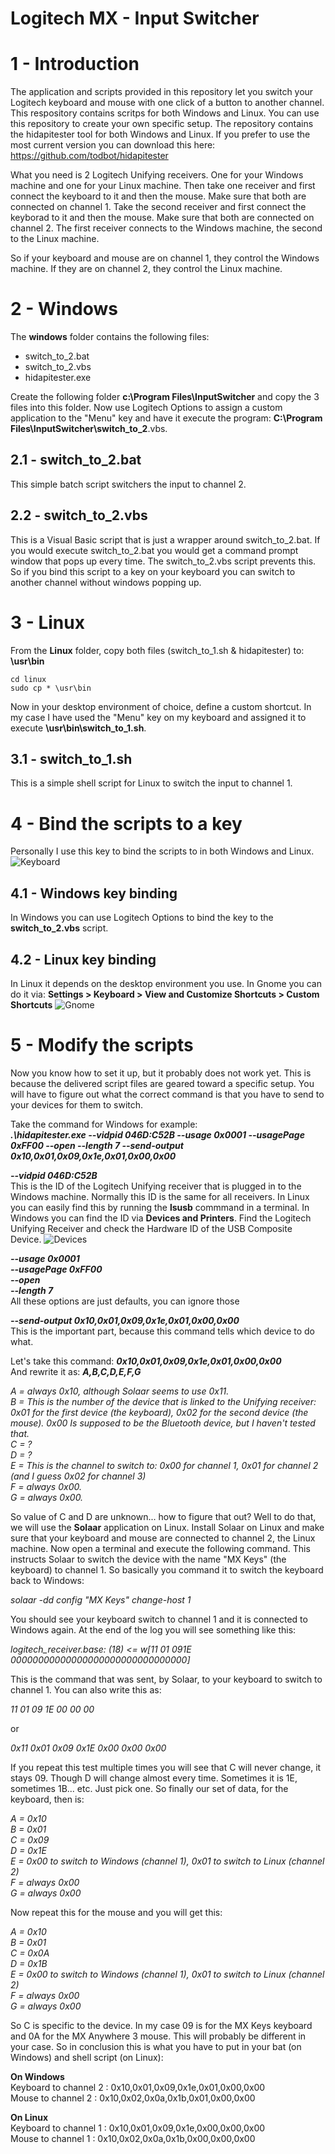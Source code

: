 # Logitech MX - Input Switcher

# 1 - Introduction
The application and scripts provided in this repository let you switch your Logitech keyboard and mouse with one click of a button to another channel. This respository contains scritps for both Windows and Linux. You can use this repository to create your own specific setup.
The repository contains the hidapitester tool for both Windows and Linux.
If you prefer to use the most current version you can download this here: https://github.com/todbot/hidapitester

What you need is 2 Logitech Unifying receivers. One for your Windows machine and one for your Linux machine. 
Then take one receiver and first connect the keyboard to it and then the mouse. Make sure that both are connected on channel 1.
Take the second receiver and first connect the keyborad to it and then the mouse. Make sure that both are connected on channel 2.
The first receiver connects to the Windows machine, the second to the Linux machine.

So if your keyboard and mouse are on channel 1, they control the Windows machine. If they are on channel 2, they control the Linux machine.

# 2 - Windows
The **windows** folder contains the following files:
- switch_to_2.bat
- switch_to_2.vbs
- hidapitester.exe

Create the following folder **c:\Program Files\InputSwitcher** and copy the 3 files into this folder.
Now use Logitech Options to assign a custom application to the "Menu" key and have it execute the program: **C:\Program Files\InputSwitcher\switch_to_2**.vbs.

## 2.1 - switch_to_2.bat
This simple batch script switchers the input to channel 2.

## 2.2 - switch_to_2.vbs
This is a Visual Basic script that is just a wrapper around switch_to_2.bat. If you would execute switch_to_2.bat you would get a command prompt window that pops up every time. The switch_to_2.vbs script prevents this. So if you bind this script to a key on your keyboard you can switch to another channel without windows popping up.

# 3 - Linux
From the **Linux** folder, copy both files (switch_to_1.sh & hidapitester) to: **\usr\bin**
```
cd linux
sudo cp * \usr\bin
```
Now in your desktop environment of choice, define a custom shortcut. In my case I have used the "Menu" key on my keyboard and assigned it to execute **\usr\bin\switch_to_1.sh**.

## 3.1 - switch_to_1.sh
This is a simple shell script for Linux to switch the input to channel 1.

# 4 - Bind the scripts to a key
Personally I use this key to bind the scripts to in both Windows and Linux.
![Keyboard](/images/keyboard.png)

## 4.1 - Windows key binding
In Windows you can use Logitech Options to bind the key to the **switch_to_2.vbs** script.

## 4.2 - Linux key binding
In Linux it depends on the desktop environment you use. In Gnome you can do it via: **Settings > Keyboard > View and Customize Shortcuts > Custom Shortcuts**
![Gnome](/images/gnome.png)

# 5 - Modify the scripts
Now you know how to set it up, but it probably does not work yet. This is because the delivered script files are geared toward a specific setup.
You will have to figure out what the correct command is that you have to send to your devices for them to switch.

Take the command for Windows for example:  
***.\hidapitester.exe --vidpid 046D:C52B --usage 0x0001 --usagePage 0xFF00 --open --length 7 --send-output 0x10,0x01,0x09,0x1e,0x01,0x00,0x00***

***--vidpid 046D:C52B***  
This is the ID of the Logitech Unifying receiver that is plugged in to the Windows machine. Normally this ID is the same for all receivers. 
In Linux you can easily find this by running the **lsusb** commmand in a terminal.
In Windows you can find the ID via **Devices and Printers**. Find the Logitech Unifying Receiver and check the Hardware ID of the USB Composite Device.
![Devices](/images/find_hardware_id.png)

***--usage 0x0001***  
***--usagePage 0xFF00***  
***--open***  
***--length 7***  
All these options are just defaults, you can ignore those

***--send-output 0x10,0x01,0x09,0x1e,0x01,0x00,0x00***  
This is the important part, because this command tells which device to do what.

Let's take this command: ***0x10,0x01,0x09,0x1e,0x01,0x00,0x00***  
And rewrite it as: ***A,B,C,D,E,F,G***

*A = always 0x10, although Solaar seems to use 0x11.*  
*B = This is the number of the device that is linked to the Unifying receiver: 0x01 for the first device (the keyboard), 0x02 for the second device (the mouse). 0x00 Is supposed to be the Bluetooth device, but I haven't tested that.*  
*C = ?*  
*D = ?*  
*E = This is the channel to switch to: 0x00 for channel 1, 0x01 for channel 2 (and I guess 0x02 for channel 3)*  
*F = always 0x00.*  
*G = always 0x00.*  

So value of C and D are unknown... how to figure that out? Well to do that, we will use the **Solaar** application on Linux.
Install Solaar on Linux and make sure that your keyboard and mouse are connected to channel 2, the Linux machine.
Now open a terminal and execute the following command. This instructs Solaar to switch the device with the name "MX Keys" (the keyboard) to channel 1. So basically you command it to switch the keyboard back to Windows:

*solaar -dd config "MX Keys" change-host 1*

You should see your keyboard switch to channel 1 and it is connected to Windows again. At the end of the log you will see something like this:

*logitech_receiver.base: (18) <= w[11 01 091E 00000000000000000000000000000000]*

This is the command that was sent, by Solaar, to your keyboard to switch to channel 1.
You can also write this as:

*11 01 09 1E 00 00 00*

or 

*0x11 0x01 0x09 0x1E 0x00 0x00 0x00*

If you repeat this test multiple times you will see that C will never change, it stays 09. Though D will change almost every time. Sometimes it is 1E, sometimes 1B... etc. Just pick one. So finally our set of data, for the keyboard, then is:

*A = 0x10*  
*B = 0x01*  
*C = 0x09*  
*D = 0x1E*  
*E = 0x00 to switch to Windows (channel 1), 0x01 to switch to Linux (channel 2)*  
*F = always 0x00*  
*G = always 0x00*  

Now repeat this for the mouse and you will get this:

*A = 0x10*  
*B = 0x01*  
*C = 0x0A*  
*D = 0x1B*  
*E = 0x00 to switch to Windows (channel 1), 0x01 to switch to Linux (channel 2)*  
*F = always 0x00*  
*G = always 0x00*  

So C is specific to the device. In my case 09 is for the MX Keys keyboard and 0A for the MX Anywhere 3 mouse. This will probably be different in your case.
So in conclusion this is what you have to put in your bat (on Windows) and shell script (on Linux):

**On Windows**  
Keyboard to channel 2 : 0x10,0x01,0x09,0x1e,0x01,0x00,0x00  
Mouse to channel 2    : 0x10,0x02,0x0a,0x1b,0x01,0x00,0x00  

**On Linux**  
Keyboard to channel 1 : 0x10,0x01,0x09,0x1e,0x00,0x00,0x00  
Mouse to channel 1    : 0x10,0x02,0x0a,0x1b,0x00,0x00,0x00  
